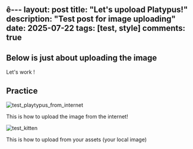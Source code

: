ê---
layout: post
title: "Let's upoload Platypus!"
description: "Test post for image uploading"
date: 2025-07-22
tags: [test, style]
comments: true
---

Below is just about uploading the image
---
Let's work !


## Practice

![test_playtypus_from_internet](https://pbs.twimg.com/media/CLz-y-cUcAAJ2Iz.jpg)



This is how to upload the image from the internet!

![test_kitten](https://Platypus232-perry.github.io/paper-jekyll-theme/assets/images/platypus.jpg)

This is how to upload from your assets (your local image)

